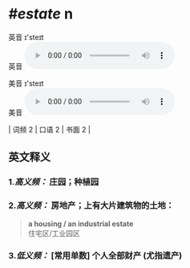 # ***\#estate*** n
英音 ɪ'steɪt  
英音
<audio src="./media/estate1.aac" controls="controls"></audio>

美音 ɪ'steɪt  
美音
<audio src="./media/estate2.aac" controls="controls"></audio>



| 词频 2 | 口语 2 | 书面 2 |  

英文释义
---
### 1.*高义频：* **庄园；种植园**  

### 2.*高义频：* **房地产；上有大片建筑物的土地：**  

 > **a housing / an industrial estate**  
 > 住宅区/工业园区    

### 3.*低义频：* **[常用单数] 个人全部财产 (尤指遗产)**  


